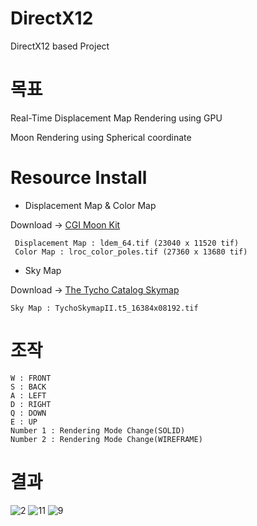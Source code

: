 # DirectX12
DirectX12 based Project

# 목표
Real-Time Displacement Map Rendering using GPU

Moon Rendering using Spherical coordinate

# Resource Install
 * Displacement Map & Color Map
 
 Download → [CGI Moon Kit](https://svs.gsfc.nasa.gov/cgi-bin/details.cgi?aid=4720)
```
 Displacement Map : ldem_64.tif (23040 x 11520 tif)
 Color Map : lroc_color_poles.tif (27360 x 13680 tif)
```


 * Sky Map

 Download → [The Tycho Catalog Skymap](https://svs.gsfc.nasa.gov/3442/)
```
Sky Map : TychoSkymapII.t5_16384x08192.tif  
```

# 조작
```
W : FRONT
S : BACK
A : LEFT
D : RIGHT
Q : DOWN
E : UP
Number 1 : Rendering Mode Change(SOLID)
Number 2 : Rendering Mode Change(WIREFRAME)
```


# 결과
![2](https://github.com/Imeamangryang/DirectX12/assets/100024733/c199557e-d221-471e-985e-fb1cb9b081f2)
![11](https://github.com/Imeamangryang/DirectX12/assets/100024733/da7ad61f-355b-4d60-85e8-cc40f95351eb)
![9](https://github.com/Imeamangryang/DirectX12/assets/100024733/129cc6f0-bb52-439c-ad00-d45715dab593)
